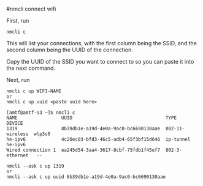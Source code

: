 #nmcli connect wifi

First, run

```shell
nmcli c
```

This will list your connections, with the first column being the SSID, and the second column being the UUID of the connection.

Copy the UUID of the SSID you want to connect to so you can paste it into the next command.

Next, run

```shell
nmcli c up WIFI-NAME
or
nmcli c up uuid <paste uuid here>
```

```shell
[amtf@amtf-s3 ~]$ nmcli c
NAME                UUID                                  TYPE             DEVICE
1319                8b39db1e-a19d-4e0a-9ac0-bc6690130aae  802-11-wireless  wlp3s0
he-ipv6             4c20ec03-bfd3-46c5-adb4-65f3bf15d646  ip-tunnel        he-ipv6
Wired connection 1  ea245d54-3aa4-3617-8cbf-75fdb1f45ef7  802-3-ethernet   --

nmcli --ask c up 1319
or
nmcli --ask c up uuid 8b39db1e-a19d-4e0a-9ac0-bc6690130aae
```
